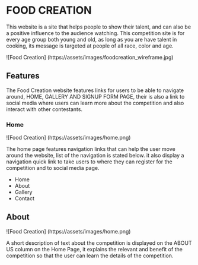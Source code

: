 # FOOD CREATION 
This website is a site that helps people to show their talent, and can also be a positive influence to the audience watching.
This competition site is for every age group both young and old, as long as you are have talent in cooking, its message is targeted at people of all race, color and age.

![Food Creation] (https://assets/images/foodcreation_wireframe.jpg)

## Features 
The Food Creation website features links for users to be able to navigate around, HOME, GALLERY AND SIGNUP FORM PAGE, their is also a link to social media where users can learn more about the competition and also interact with other contestants.

### Home
![Food Creation] (https://assets/images/home.png)

The home page features navigation links that can help the user move around the website, list of the navigation is stated below. it also display a navigation quick link to take users to where they can register for the competition and to social media page.

* Home
* About
* Gallery
* Contact

## About
![Food Creation] (https://assets/images/home.png)

A short description of text about the competition is displayed on the ABOUT US column on the Home Page, it explains the relevant and benefit of the competition so that the user can learn the details of the competition. 
